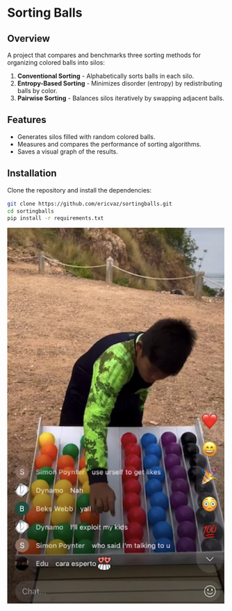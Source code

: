 # Sorting Balls

## Overview
A project that compares and benchmarks three sorting methods for organizing colored balls into silos:
1. **Conventional Sorting** - Alphabetically sorts balls in each silo.
2. **Entropy-Based Sorting** - Minimizes disorder (entropy) by redistributing balls by color.
3. **Pairwise Sorting** - Balances silos iteratively by swapping adjacent balls.

## Features
- Generates silos filled with random colored balls.
- Measures and compares the performance of sorting algorithms.
- Saves a visual graph of the results.

## Installation

Clone the repository and install the dependencies:
```bash
git clone https://github.com/ericvaz/sortingballs.git
cd sortingballs
pip install -r requirements.txt
```
<img src="image.png" alt="Sorting Balls" width="500"/>
